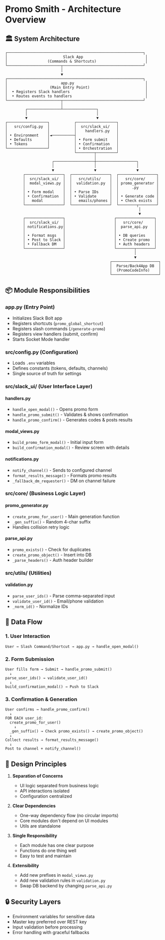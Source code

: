 # Promo Smith - Architecture Overview

## 🏛️ System Architecture

```
┌─────────────────────────────────────────────────────────────┐
│                         Slack App                            │
│                  (Commands & Shortcuts)                      │
└────────────────────────┬────────────────────────────────────┘
                         │
                         ▼
┌─────────────────────────────────────────────────────────────┐
│                        app.py                                │
│                   (Main Entry Point)                         │
│  • Registers Slack handlers                                  │
│  • Routes events to handlers                                 │
└────────────────────────┬────────────────────────────────────┘
                         │
         ┌───────────────┴───────────────┐
         │                               │
         ▼                               ▼
┌──────────────────┐           ┌──────────────────┐
│   src/config.py  │           │  src/slack_ui/   │
│                  │           │    handlers.py   │
│ • Environment    │◄──────────┤                  │
│ • Defaults       │           │ • Form submit    │
│ • Tokens         │           │ • Confirmation   │
└──────────────────┘           │ • Orchestration  │
                               └────────┬─────────┘
                                        │
                     ┌──────────────────┼──────────────────┐
                     │                  │                  │
                     ▼                  ▼                  ▼
        ┌─────────────────┐  ┌─────────────────┐  ┌─────────────────┐
        │  src/slack_ui/  │  │   src/utils/    │  │   src/core/     │
        │  modal_views.py │  │  validation.py  │  │ promo_generator │
        │                 │  │                 │  │      .py        │
        │ • Form modal    │  │ • Parse IDs     │  │                 │
        │ • Confirmation  │  │ • Validate      │  │ • Generate code │
        │   modal         │  │   emails/phones │  │ • Check exists  │
        └─────────────────┘  └─────────────────┘  └────────┬────────┘
                                                            │
                                                            ▼
        ┌─────────────────┐                      ┌─────────────────┐
        │  src/slack_ui/  │                      │   src/core/     │
        │ notifications.py│                      │  parse_api.py   │
        │                 │                      │                 │
        │ • Format msgs   │                      │ • DB queries    │
        │ • Post to Slack │                      │ • Create promo  │
        │ • Fallback DM   │                      │ • Auth headers  │
        └─────────────────┘                      └────────┬────────┘
                                                          │
                                                          ▼
                                               ┌─────────────────────┐
                                               │  Parse/Back4App DB  │
                                               │  (PromoCodeInfo)    │
                                               └─────────────────────┘
```

## 📦 Module Responsibilities

### **app.py** (Entry Point)
- Initializes Slack Bolt app
- Registers shortcuts (`promo_global_shortcut`)
- Registers slash commands (`/generate-promo`)
- Registers view handlers (submit, confirm)
- Starts Socket Mode handler

### **src/config.py** (Configuration)
- Loads `.env` variables
- Defines constants (tokens, defaults, channels)
- Single source of truth for settings

### **src/slack_ui/** (User Interface Layer)

#### handlers.py
- `handle_open_modal()` - Opens promo form
- `handle_promo_submit()` - Validates & shows confirmation
- `handle_promo_confirm()` - Generates codes & posts results

#### modal_views.py
- `build_promo_form_modal()` - Initial input form
- `build_confirmation_modal()` - Review screen with details

#### notifications.py
- `notify_channel()` - Sends to configured channel
- `format_results_message()` - Formats promo results
- `_fallback_dm_requester()` - DM on channel failure

### **src/core/** (Business Logic Layer)

#### promo_generator.py
- `create_promo_for_user()` - Main generation function
- `_gen_suffix()` - Random 4-char suffix
- Handles collision retry logic

#### parse_api.py
- `promo_exists()` - Check for duplicates
- `create_promo_object()` - Insert into DB
- `_parse_headers()` - Auth header builder

### **src/utils/** (Utilities)

#### validation.py
- `parse_user_ids()` - Parse comma-separated input
- `validate_user_id()` - Email/phone validation
- `_norm_id()` - Normalize IDs

## 🔄 Data Flow

### 1. User Interaction
```
User → Slash Command/Shortcut → app.py → handle_open_modal()
```

### 2. Form Submission
```
User fills form → Submit → handle_promo_submit()
  ↓
parse_user_ids() → validate_user_id()
  ↓
build_confirmation_modal() → Push to Slack
```

### 3. Confirmation & Generation
```
User confirms → handle_promo_confirm()
  ↓
FOR EACH user_id:
  create_promo_for_user()
    ↓
  _gen_suffix() → Check promo_exists() → create_promo_object()
  ↓
Collect results → format_results_message()
  ↓
Post to channel + notify_channel()
```

## 🎯 Design Principles

1. **Separation of Concerns**
   - UI logic separated from business logic
   - API interactions isolated
   - Configuration centralized

2. **Clear Dependencies**
   - One-way dependency flow (no circular imports)
   - Core modules don't depend on UI modules
   - Utils are standalone

3. **Single Responsibility**
   - Each module has one clear purpose
   - Functions do one thing well
   - Easy to test and maintain

4. **Extensibility**
   - Add new prefixes in `modal_views.py`
   - Add new validation rules in `validation.py`
   - Swap DB backend by changing `parse_api.py`

## 🔒 Security Layers

- Environment variables for sensitive data
- Master key preferred over REST key
- Input validation before processing
- Error handling with graceful fallbacks

